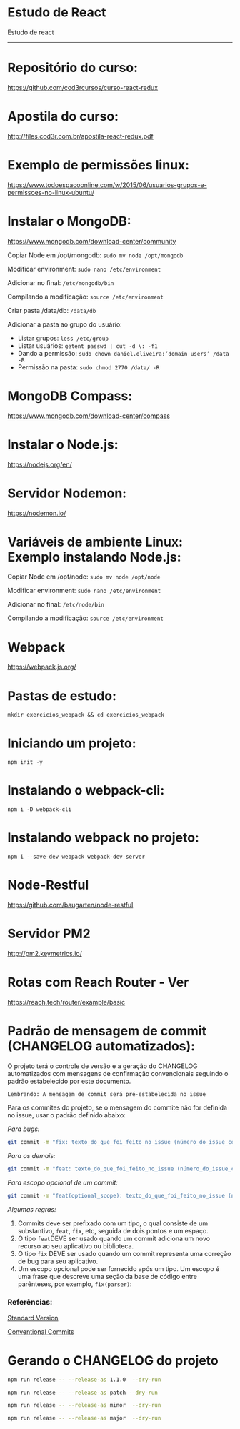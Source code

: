 # Estudo de React

Estudo de react
___

# Repositório do curso:

https://github.com/cod3rcursos/curso-react-redux

# Apostila do curso:

http://files.cod3r.com.br/apostila-react-redux.pdf

# Exemplo de permissões linux:

https://www.todoespacoonline.com/w/2015/06/usuarios-grupos-e-permissoes-no-linux-ubuntu/

# Instalar o MongoDB:

https://www.mongodb.com/download-center/community

Copiar Node em /opt/mongodb: `sudo mv node /opt/mongodb`

Modificar environment: `sudo nano /etc/environment`

Adicionar no final: `/etc/mongodb/bin`

Compilando a modificação: `source /etc/environment`

Criar pasta /data/db: `/data/db`

Adicionar a pasta ao grupo do usuário:
- Listar grupos: `less /etc/group`
- Listar usuários: `getent passwd | cut -d \: -f1`
- Dando a permissão: `sudo chown daniel.oliveira:’domain users’ /data -R`
- Permissão na pasta: `sudo chmod 2770 /data/ -R`

# MongoDB Compass:

https://www.mongodb.com/download-center/compass

# Instalar o Node.js:

https://nodejs.org/en/

# Servidor Nodemon:

https://nodemon.io/

# Variáveis de ambiente Linux: Exemplo instalando Node.js:

Copiar Node em /opt/node: `sudo mv node /opt/node`

Modificar environment: `sudo nano /etc/environment`

Adicionar no final: `/etc/node/bin`

Compilando a modificação: `source /etc/environment`


# Webpack
https://webpack.js.org/

# Pastas de estudo:

`mkdir exercicios_webpack && cd exercicios_webpack`

# Iniciando um projeto:

`npm init -y`

# Instalando o webpack-cli:

`npm i -D webpack-cli`

# Instalando webpack no projeto:

`npm i --save-dev webpack webpack-dev-server`

# Node-Restful

https://github.com/baugarten/node-restful

# Servidor PM2

http://pm2.keymetrics.io/

# Rotas com Reach Router - Ver

https://reach.tech/router/example/basic

# Padrão de mensagem de commit (CHANGELOG automatizados):

O projeto terá o controle de versão e a geração do CHANGELOG automatizados com mensagens de confirmação  convencionais seguindo o padrão estabelecido por este documento.

`Lembrando: A mensagem de commit será pré-estabelecida no issue`

Para os commites do projeto, se o mensagem do commite não for definida no issue, usar o padrão definido abaixo:

_Para bugs:_

```sh
git commit -m "fix: texto_do_que_foi_feito_no_issue (número_do_issue_com_#)"
```

_Para os demais:_

```sh
git commit -m "feat: texto_do_que_foi_feito_no_issue (número_do_issue_com_#)"
```

_Para escopo opcional de um commit:_

```sh
git commit -m "feat(optional_scope): texto_do_que_foi_feito_no_issue (número_do_issue_com_#)"
```

_Algumas regras:_

1. Commits deve ser prefixado com um tipo, o qual consiste de um substantivo, `feat`, `fix`, etc, seguida de dois pontos e um espaço.
2. O tipo `feat`DEVE ser usado quando um commit adiciona um novo recurso ao seu aplicativo ou biblioteca.
3. O tipo `fix` DEVE ser usado quando um commit representa uma correção de bug para seu aplicativo.
4. Um escopo opcional pode ser fornecido após um tipo. Um escopo é uma frase que descreve uma seção da base de código entre parênteses, por exemplo, `fix(parser)`:

### Referências:
[Standard Version](https://github.com/conventional-changelog/standard-version/blob/master/README.md)

[Conventional Commits](https://www.conventionalcommits.org/en/v1.0.0-beta.2/)

# Gerando o CHANGELOG do projeto

```sh
npm run release -- --release-as 1.1.0  --dry-run

npm run release -- --release-as patch --dry-run

npm run release -- --release-as minor  --dry-run

npm run release -- --release-as major  --dry-run
```